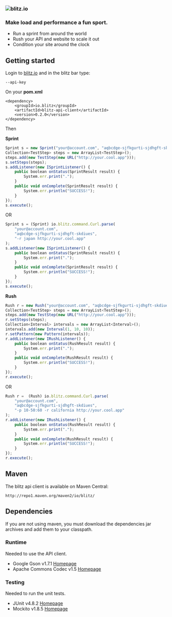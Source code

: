 ### ![blitz.io](http://blitz.io/images/logo2.png)

### Make load and performance a fun sport.

* Run a sprint from around the world
* Rush your API and website to scale it out
* Condition your site around the clock

## Getting started

Login to [blitz.io](http://blitz.io) and in the blitz bar type:
    
    --api-key

On your **pom.xml**

    <dependency>
        <groupId>io.blitz</groupId>
        <artifactId>blitz-api-client</artifactId>
        <version>0.2.0</version>
    </dependency>

Then

**Sprint**

```javascript
Sprint s = new Sprint("your@account.com", "aqbcdge-sjfkgurti-sjdhgft-skdiues");
Collection<TestStep> steps = new ArrayList<TestStep>();
steps.add(new TestStep(new URL("http://your.cool.app")));
s.setSteps(steps);
s.addListener(new ISprintListener() {
    public boolean onStatus(SprintResult result) {
        System.err.print(".");
    }
    public void onComplete(SprintResult result) {
        System.err.println("SUCCESS!");
    }
});
s.execute();
```

OR

```javascript
Sprint s = (Sprint) io.blitz.command.Curl.parse(
    "your@account.com", 
    "aqbcdge-sjfkgurti-sjdhgft-skdiues",
    "-r japan http://your.cool.app"
);
s.addListener(new ISprintListener() {
    public boolean onStatus(SprintResult result) {
        System.err.print(".");
    }
    public void onComplete(SprintResult result) {
        System.err.println("SUCCESS!");
    }
});
s.execute();
```

**Rush**

```javascript
Rush r = new Rush("your@account.com", "aqbcdge-sjfkgurti-sjdhgft-skdiues");
Collection<TestStep> steps = new ArrayList<TestStep>();
steps.add(new TestStep(new URL("http://your.cool.app")));
r.setSteps(steps);
Collection<Interval> intervals = new ArrayList<Interval>();
intervals.add(new Interval(1, 10, 10));
r.setPattern(new Pattern(intervals));
r.addListener(new IRushListener() {
    public boolean onStatus(RushResult result) {
        System.err.print(".");
    }
    public void onComplete(RushResult result) {
        System.err.println("SUCCESS!");
    }
});
r.execute();
```

OR

```javascript
Rush r =  (Rush) io.blitz.command.Curl.parse(
    "your@account.com", 
    "aqbcdge-sjfkgurti-sjdhgft-skdiues",
    "-p 10-50:60 -r california http://your.cool.app"
);
r.addListener(new IRushListener() {
    public boolean onStatus(RushResult result) {
        System.err.print(".");
    }
    public void onComplete(RushResult result) {
        System.err.println("SUCCESS!");
    }
});
r.execute();
```

## Maven

The blitz api client is available on Maven Central:

    http://repo1.maven.org/maven2/io/blitz/

## Dependencies

If you are not using maven, you must download the dependencies jar archives and 
add them to your classpath.

### Runtime

Needed to use the API client.

* Google Gson v1.7.1 [Homepage](http://code.google.com/p/google-gson/)
* Apache Commons Codec v1.5 [Homepage](http://commons.apache.org/codec/)

### Testing

Needed to run the unit tests.

* JUnit v4.8.2 [Homepage](http://www.junit.org/)
* Mockito v1.8.5 [Homepage](http://mockito.org/)
